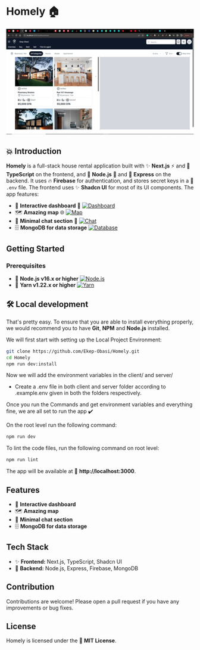 # Homely 🏠
[![Homely](client/src/app/assets/preview.jpg)](https://github.com/Ekep-Obasi/homely)

## 💥 Introduction

**Homely** is a full-stack house rental application built with ✨ **Next.js** ⚡️ and 💯 **TypeScript** on the frontend, and 🐙 **Node.js** 🚆 and 🚦 **Express** on the backend. It uses 🔥 **Firebase** for authentication, and stores secret keys in a 🔐 `.env` file. The frontend uses ✨ **Shadcn UI** for most of its UI components. The app features:

* 🎉 **Interactive dashboard** :tada:
[![Dashboard](https://img.shields.io/badge/Dashboard-Interactive-brightgreen)](https://github.com/Ekep-Obasi/homely)
* 🗺️ **Amazing map** :globe_with_meridians:
[![Map](https://img.shields.io/badge/Map-Amazing-blue)](https://github.com/Ekep-Obasi/homely)
* 💬 **Minimal chat section** :speech_balloon:
[![Chat](https://img.shields.io/badge/Chat-Minimal-orange)](https://github.com/Ekep-Obasi/homely)
* 🗄️ **MongoDB for data storage**
[![Database](https://img.shields.io/badge/Database-MongoDB-teal)](https://github.com/Ekep-Obasi/homely)

## Getting Started

### Prerequisites

* 🔌 **Node.js v16.x or higher**
[![Node.js](https://img.shields.io/badge/Node.js-v16.x-brightgreen)](https://nodejs.org/en/)
* 🧶 **Yarn v1.22.x or higher**
[![Yarn](https://img.shields.io/badge/Yarn-v1.22.x-blue)](https://classic.yarnpkg.com/en/)

## 🛠️ Local development

That's pretty easy. To ensure that you are able to install everything properly, we would recommend you to have <b>Git</b>, <b>NPM</b> and <b>Node.js</b> installed.

We will first start with setting up the Local Project Environment:

```sh
git clone https://github.com/Ekep-Obasi/Homely.git
cd Homely
npm run dev:install
```
Now we will add the environment variables in the client/ and server/

 - Create a .env file in both client and server folder according to .example.env given in both the folders respectively.

Once you run the Commands and get environment variables and everything fine, we are all set to run the app ✔️

On the root level run the following command:

```sh
npm run dev
```

To lint the code files, run the following command on root level:

```sh
npm run lint
```

The app will be available at 🔗 **http://localhost:3000**.

## Features

* 🎉 **Interactive dashboard**
* 🗺️ **Amazing map**
* 💬 **Minimal chat section**
* 🗄️ **MongoDB for data storage**

## Tech Stack

* ✨ **Frontend:** Next.js, TypeScript, Shadcn UI
* 🐙 **Backend:** Node.js, Express, Firebase, MongoDB

## Contribution

Contributions are welcome! Please open a pull request if you have any improvements or bug fixes.

## License

Homely is licensed under the 📝 **MIT License**.
